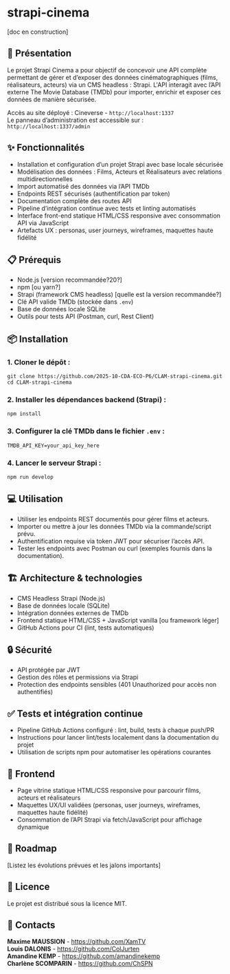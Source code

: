 # strapi-cinema
[doc en construction]
## :page_facing_up: Présentation
Le projet Strapi Cinema a pour objectif de concevoir une API complète permettant de gérer et d’exposer des données cinématographiques (films, réalisateurs, acteurs) via un CMS headless : Strapi. L'API interagit avec l’API externe The Movie Database (TMDb) pour importer, enrichir et exposer ces données de manière sécurisée.

Accès au site déployé : Cineverse - `http://localhost:1337`  
Le panneau d’administration est accessible sur : `http://localhost:1337/admin`  

## :sparkles: Fonctionnalités
- Installation et configuration d’un projet Strapi avec base locale sécurisée
- Modélisation des données : Films, Acteurs et Réalisateurs avec relations multidirectionnelles
- Import automatisé des données via l’API TMDb
- Endpoints REST sécurisés (authentification par token)
- Documentation complète des routes API
- Pipeline d’intégration continue avec tests et linting automatisés
- Interface front-end statique HTML/CSS responsive avec consommation API via JavaScript
- Artefacts UX : personas, user journeys, wireframes, maquettes haute fidélité

## :clipboard:	Prérequis
- Node.js [version recommandée?20?]
- npm [ou yarn?]
- Strapi (framework CMS headless) [quelle est la version recommandée?]
- Clé API valide TMDb (stockée dans `.env`)
- Base de données locale SQLite
- Outils pour tests API (Postman, curl, Rest Client)

## :package:	Installation
### 1. Cloner le dépôt : 
`git clone https://github.com/2025-10-CDA-ECO-P6/CLAM-strapi-cinema.git`  
`cd CLAM-strapi-cinema`
### 2. Installer les dépendances backend (Strapi) : 
`npm install`
### 3. Configurer la clé TMDb dans le fichier `.env` : 
`TMDB_API_KEY=your_api_key_here`
### 4. Lancer le serveur Strapi : 
`npm run develop`

## :computer:	 Utilisation
- Utiliser les endpoints REST documentés pour gérer films et acteurs.
- Importer ou mettre à jour les données TMDb via la commande/script prévu.
- Authentification requise via token JWT pour sécuriser l’accès API.
- Tester les endpoints avec Postman ou curl (exemples fournis dans la documentation).

## :building_construction:	Architecture & technologies
- CMS Headless Strapi (Node.js)
- Base de données locale (SQLite)
- Intégration données externes de TMDb
- Frontend statique HTML/CSS + JavaScript vanilla [ou framework léger]
- GitHub Actions pour CI (lint, tests automatiques)

## :lock:	Sécurité
- API protégée par JWT
- Gestion des rôles et permissions via Strapi
- Protection des endpoints sensibles (401 Unauthorized pour accès non authentifiés)

## :white_check_mark:	Tests et intégration continue
- Pipeline GitHub Actions configuré : lint, build, tests à chaque push/PR
- Instructions pour lancer lint/tests localement dans la documentation du projet
- Utilisation de scripts npm pour automatiser les opérations courantes

## :art:	Frontend
- Page vitrine statique HTML/CSS responsive pour parcourir films, acteurs et réalisateurs
- Maquettes UX/UI validées (personas, user journeys, wireframes, maquettes haute fidélité)
- Consommation de l’API Strapi via fetch/JavaScript pour affichage dynamique

## :compass: Roadmap
[Listez les évolutions prévues et les jalons importants]  

## :scroll:	Licence
Le projet est distribué sous la licence MIT.  

## :email:	Contacts
**Maxime MAUSSION** - https://github.com/XamTV  
**Louis DALONIS** - https://github.com/ColJurten  
**Amandine KEMP** - https://github.com/amandinekemp  
**Charlène SCOMPARIN** - https://github.com/ChSPN  

